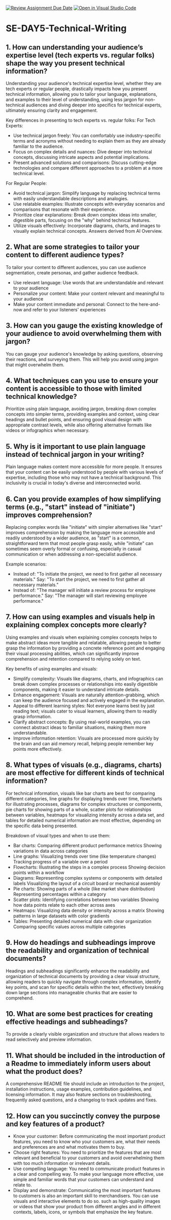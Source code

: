 [![Review Assignment Due Date](https://classroom.github.com/assets/deadline-readme-button-22041afd0340ce965d47ae6ef1cefeee28c7c493a6346c4f15d667ab976d596c.svg)](https://classroom.github.com/a/zsAR-pyY)
[![Open in Visual Studio Code](https://classroom.github.com/assets/open-in-vscode-2e0aaae1b6195c2367325f4f02e2d04e9abb55f0b24a779b69b11b9e10269abc.svg)](https://classroom.github.com/online_ide?assignment_repo_id=18582913&assignment_repo_type=AssignmentRepo)
# SE-DAY5-Technical-Writing
## 1. How can understanding your audience’s expertise level (tech experts vs. regular folks) shape the way you present technical information?
Understanding your audience's technical expertise level, whether they are tech experts or regular people, drastically impacts how you present technical information, allowing you to tailor your language, explanations, and examples to their level of understanding, using less jargon for non-technical audiences and diving deeper into specifics for technical experts, ultimately ensuring clarity and engagement.

Key differences in presenting to tech experts vs. regular folks:
For Tech Experts:
- Use technical jargon freely:
You can comfortably use industry-specific terms and acronyms without needing to explain them as they are already familiar to the audience. 
- Focus on complex details and nuances:
Dive deeper into technical concepts, discussing intricate aspects and potential implications. 
- Present advanced solutions and comparisons:
Discuss cutting-edge technologies and compare different approaches to a problem at a more technical level.

For Regular People:
- Avoid technical jargon:
Simplify language by replacing technical terms with easily understandable descriptions and analogies. 
- Use relatable examples:
Illustrate concepts with everyday scenarios and comparisons that resonate with their experience. 
- Prioritize clear explanations:
Break down complex ideas into smaller, digestible parts, focusing on the "why" behind technical features. 
- Utilize visuals effectively:
Incorporate diagrams, charts, and images to visually explain technical concepts.
Answers derived from AI Overview.

## 2. What are some strategies to tailor your content to different audience types?
To tailor your content to different audiences, you can use audience segmentation, create personas, and gather audience feedback. 
- Use relevant language: Use words that are understandable and relevant to your audience 
- Personalize your content: Make your content relevant and meaningful to your audience 
- Make your content immediate and personal: Connect to the here-and-now and refer to your listeners' experiences 

## 3. How can you gauge the existing knowledge of your audience to avoid overwhelming them with jargon?
You can gauge your audience's knowledge by asking questions, observing their reactions, and surveying them. This will help you avoid using jargon that might overwhelm them.

## 4. What techniques can you use to ensure your content is accessible to those with limited technical knowledge?
Prioritize using plain language, avoiding jargon, breaking down complex concepts into simpler terms, providing examples and context, using clear headings and bullet points, and ensuring good visual design with appropriate contrast levels, while also offering alternative formats like videos or infographics when necessary. 

## 5. Why is it important to use plain language instead of technical jargon in your writing?
Plain language makes content more accessible for more people. It ensures that your content can be easily understood by people with various levels of expertise, including those who may not have a technical background. This inclusivity is crucial in today's diverse and interconnected world.

## 6. Can you provide examples of how simplifying terms (e.g., "start" instead of "initiate") improves comprehension?
Replacing complex words like "initiate" with simpler alternatives like "start" improves comprehension by making the language more accessible and readily understood by a wider audience, as "start" is a common, straightforward term that most people grasp easily, while "initiate" can sometimes seem overly formal or confusing, especially in casual communication or when addressing a non-specialist audience.

Example scenarios:
- Instead of: "To initiate the project, we need to first gather all necessary materials."
  Say: "To start the project, we need to first gather all necessary materials."
- Instead of: "The manager will initiate a review process for employee performance."
  Say: "The manager will start reviewing employee performance." 


## 7. How can using examples and visuals help in explaining complex concepts more clearly?
Using examples and visuals when explaining complex concepts helps to make abstract ideas more tangible and relatable, allowing people to better grasp the information by providing a concrete reference point and engaging their visual processing abilities, which can significantly improve comprehension and retention compared to relying solely on text. 

Key benefits of using examples and visuals:
- Simplify complexity:
Visuals like diagrams, charts, and infographics can break down complex processes or relationships into easily digestible components, making it easier to understand intricate details. 
- Enhance engagement:
Visuals are naturally attention-grabbing, which can keep the audience focused and actively engaged in the explanation. 
- Appeal to different learning styles:
Not everyone learns best by just reading text; visuals cater to visual learners, allowing them to readily grasp information. 
- Clarify abstract concepts:
By using real-world examples, you can connect abstract ideas to familiar situations, making them more understandable. 
- Improve information retention:
Visuals are processed more quickly by the brain and can aid memory recall, helping people remember key points more effectively. 

## 8. What types of visuals (e.g., diagrams, charts) are most effective for different kinds of technical information?
For technical information, visuals like bar charts are best for comparing different categories, line graphs for displaying trends over time, flowcharts for illustrating processes, diagrams for complex structures or components, pie charts for showing parts of a whole, scatter plots for relationships between variables, heatmaps for visualizing intensity across a data set, and tables for detailed numerical information are most effective, depending on the specific data being presented. 

Breakdown of visual types and when to use them:
- Bar charts:
Comparing different product performance metrics 
Showing variations in data across categories 
- Line graphs:
Visualizing trends over time (like temperature changes) 
Tracking progress of a variable over a period 
- Flowcharts:
Illustrating the steps in a complex process 
Showing decision points within a workflow 
- Diagrams:
Representing complex systems or components with detailed labels 
Visualizing the layout of a circuit board or mechanical assembly 
- Pie charts:
Showing parts of a whole (like market share distribution) 
Representing percentages within a category 
- Scatter plots:
Identifying correlations between two variables 
Showing how data points relate to each other across axes 
- Heatmaps:
Visualizing data density or intensity across a matrix 
Showing patterns in large datasets with color gradients 
- Tables:
Presenting detailed numerical data with clear organization 
Comparing specific values across multiple categories 

## 9. How do headings and subheadings improve the readability and organization of technical documents?
Headings and subheadings significantly enhance the readability and organization of technical documents by providing a clear visual structure, allowing readers to quickly navigate through complex information, identify key points, and scan for specific details within the text, effectively breaking down large sections into manageable chunks that are easier to comprehend. 

## 10. What are some best practices for creating effective headings and subheadings?
To provide a clearly visible organization and structure that allows readers to read selectively and preview information.

## 11. What should be included in the introduction of a Readme to immediately inform users about what the product does?
A comprehensive README file should include an introduction to the project, installation instructions, usage examples, contribution guidelines, and licensing information. It may also feature sections on troubleshooting, frequently asked questions, and a changelog to track updates and fixes.

## 12. How can you succinctly convey the purpose and key features of a product?
- Know your customer: Before communicating the most important product features, you need to know who your customers are, what their needs and preferences are and what motivates them to buy.
- Choose right features: You need to prioritize the features that are most relevant and beneficial to your customers and avoid overwhelming them with too much information or irrelevant details.
- Use compelling language: You need to communicate product features in a clear and compelling way. To make your language more effective, use simple and familiar words that your customers can understand and relate to.
- Display and demonstrate: Communicating the most important features to customers is also an important skill to merchandisers. You can use visuals and interactive elements to do so. such as high-quality images or videos that show your product from different angles and in different contexts, labels, icons, or symbols that emphasize the key feature.
